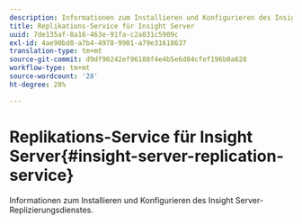 ```yaml
---
description: Informationen zum Installieren und Konfigurieren des Insight Server-Replizierungsdienstes.
title: Replikations-Service für Insight Server
uuid: 7de135af-8a16-463e-91fa-c2a831c5909c
exl-id: 4ae90bd8-a7b4-4978-9901-a79e31618637
translation-type: tm+mt
source-git-commit: d9df90242ef96188f4e4b5e6d04cfef196b0a628
workflow-type: tm+mt
source-wordcount: '28'
ht-degree: 28%

---
```


# Replikations-Service für Insight Server{#insight-server-replication-service}

Informationen zum Installieren und Konfigurieren des Insight Server-Replizierungsdienstes.
